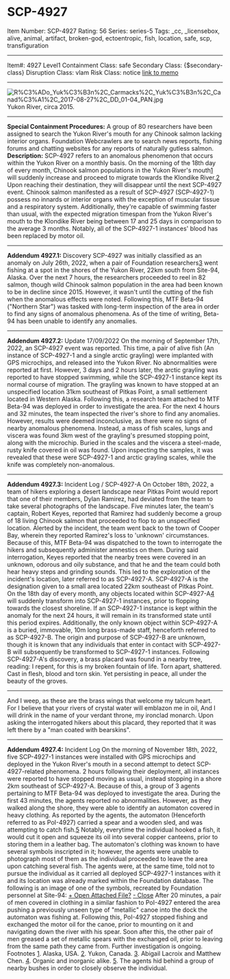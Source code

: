 # SCP-4927
Item Number: SCP-4927
Rating: 56
Series: series-5
Tags: _cc, _licensebox, alive, animal, artifact, broken-god, ectoentropic, fish, location, safe, scp, transfiguration

---

Item#: 4927
Level1
Containment Class:
safe
Secondary Class:
{$secondary-class}
Disruption Class:
vlam
Risk Class:
notice
[link to memo](/classification-committee-memo)  

* * *
![R%C3%ADo_Yuk%C3%B3n%2C_Carmacks%2C_Yuk%C3%B3n%2C_Canad%C3%A1%2C_2017-08-27%2C_DD_01-04_PAN.jpg](https://upload.wikimedia.org/wikipedia/commons/4/48/R%C3%ADo_Yuk%C3%B3n%2C_Carmacks%2C_Yuk%C3%B3n%2C_Canad%C3%A1%2C_2017-08-27%2C_DD_01-04_PAN.jpg)
Yukon River, circa 2015.
* * *
**Special Containment Procedures:** A group of 80 researchers have been assigned to search the Yukon River's mouth for any Chinook salmon lacking interior organs. Foundation Webcrawlers are to search news reports, fishing forums and chatting websites for any reports of naturally gutless salmon.
**Description:** SCP-4927 refers to an anomalous phenomenon that occurs within the Yukon River on a monthly basis.
On the morning of the 18th day of every month, Chinook salmon populations in the Yukon River's mouth[1](javascript:;) will suddenly increase and proceed to migrate towards the Klondike River.[2](javascript:;) Upon reaching their destination, they will disappear until the next SCP-4927 event.
Chinook salmon manifested as a result of SCP-4927 (SCP-4927-1) possess no innards or interior organs with the exception of muscular tissue and a respiratory system. Additionally, they're capable of swimming faster than usual, with the expected migration timespan from the Yukon River's mouth to the Klondike River being between 17 and 25 days in comparison to the average 3 months.
Notably, all of the SCP-4927-1 instances' blood has been replaced by motor oil.
* * *
**Addendum 4927.1:** Discovery
SCP-4927 was initially classified as an anomaly on July 26th, 2022, when a pair of Foundation researchers[3](javascript:;) went fishing at a spot in the shores of the Yukon River, 22km south from Site-94, Alaska.
Over the next 7 hours, the researchers proceeded to reel in 82 salmon, though wild Chinook salmon population in the area had been known to be in decline since 2015. However, it wasn't until the cutting of the fish when the anomalous effects were noted.
Following this, MTF Beta-94 ("Northern Star") was tasked with long-term inspection of the area in order to find any signs of anomalous phenomena. As of the time of writing, Beta-94 has been unable to identify any anomalies.
* * *
**Addendum 4927.2:** Update 17/09/2022
On the morning of September 17th, 2022, an SCP-4927 event was reported. This time, a pair of alive fish (An instance of SCP-4927-1 and a single arctic grayling) were implanted with GPS microchips, and released into the Yukon River.
No abnormalities were reported at first. However, 3 days and 2 hours later, the arctic grayling was reported to have stopped swimming, while the SCP-4927-1 instance kept its normal course of migration. The grayling was known to have stopped at an unspecified location 31km southeast of Pitkas Point, a small settlement located in Western Alaska.
Following this, a research team attached to MTF Beta-94 was deployed in order to investigate the area. For the next 4 hours and 32 minutes, the team inspected the river's shore to find any anomalies. However, results were deemed inconclusive, as there were no signs of nearby anomalous phenomena.
Instead, a mass of fish scales, lungs and viscera was found 3km west of the grayling's presumed stopping point, along with the microchip. Buried in the scales and the viscera a steel-made, rusty knife covered in oil was found. Upon inspecting the samples, it was revealed that these were SCP-4927-1 and arctic grayling scales, while the knife was completely non-anomalous.
* * *
**Addendum 4927.3:** Incident Log / SCP-4927-A
On October 18th, 2022, a team of hikers exploring a desert landscape near Pitkas Point would report that one of their members, Dylan Ramirez, had deviated from the team to take several photographs of the landscape. Five minutes later, the team's captain, Robert Keyes, reported that Ramirez had suddenly become a group of 18 living Chinook salmon that proceeded to flop to an unspecified location.
Alerted by the incident, the team went back to the town of Cooper Bay, wherein they reported Ramirez's loss to 'unknown' circumstances. Because of this, MTF Beta-94 was dispatched to the town to interrogate the hikers and subsequently administer amnestics on them. During said interrogation, Keyes reported that the nearby trees were covered in an unknown, odorous and oily substance, and that he and the team could both hear heavy steps and grinding sounds.
This led to the exploration of the incident's location, later referred to as SCP-4927-A.
SCP-4927-A is the designation given to a small area located 22km southeast of Pitkas Point. On the 18th day of every month, any objects located within SCP-4927-A[4](javascript:;) will suddenly transform into SCP-4927-1 instances, prior to flopping towards the closest shoreline.
If an SCP-4927-1 instance is kept within the anomaly for the next 24 hours, it will remain in its transformed state until this period expires. Additionally, the only known object within SCP-4927-A is a buried, immovable, 10m long brass-made staff, henceforth referred to as SCP-4927-B. The origin and purpose of SCP-4927-B are unknown, though it is known that any individuals that enter in contact with SCP-4927-B will subsequently be transformed to SCP-4927-1 instances.
Following SCP-4927-A's discovery, a brass placard was found in a nearby tree, reading:
I repent, for this is my broken fountain of life. Torn apart, shattered.
Cast in flesh, blood and torn skin.
Yet persisting in peace, all under the beauty of the groves.
* * *
And I weep, as these are the brass wings that welcome my talcum heart.
For I believe that your rivers of crystal water will emblazon me in oil,
And I will drink in the name of your verdant throne, my ironclad monarch.
Upon asking the interrogated hikers about this placard, they reported that it was left there by a "man coated with bearskins".
* * *
**Addendum 4927.4:** Incident Log
On the morning of November 18th, 2022, five SCP-4927-1 instances were installed with GPS microchips and deployed in the Yukon River's mouth in a second attempt to detect SCP-4927-related phenomena.
2 hours following their deployment, all instances were reported to have stopped moving as usual, instead stopping in a shore 2km southeast of SCP-4927-A. Because of this, a group of 3 agents pertaining to MTF Beta-94 was deployed to investigate the area.
During the first 43 minutes, the agents reported no abnormalities. However, as they walked along the shore, they were able to identify an automaton covered in heavy clothing. As reported by the agents, the automaton (Henceforth referred to as PoI-4927) carried a spear and a wooden sled, and was attempting to catch fish.[5](javascript:;) Notably, everytime the individual hooked a fish, it would cut it open and squeeze its oil into several copper canteens, prior to storing them in a leather bag.
The automaton's clothing was known to have several symbols inscripted in it; however, the agents were unable to photograph most of them as the individual proceeded to leave the area upon catching several fish. The agents were, at the same time, told not to pursue the individual as it carried all deployed SCP-4927-1 instances with it and its location was already marked within the Foundation database.
The following is an image of one of the symbols, recreated by Foundation personnel at Site-94:
[\+ Open Attached File?](javascript:;)
[\- Close](javascript:;)
After 20 minutes, a pair of men covered in clothing in a similar fashion to PoI-4927 entered the area pushing a previously unseen type of "metallic" canoe into the dock the automaton was fishing at. Following this, PoI-4927 stopped fishing and exchanged the motor oil for the canoe, prior to mounting on it and navigating down the river with his spear.
Soon after this, the other pair of men greased a set of metallic spears with the exchanged oil, prior to leaving from the same path they came from.
Further investigation is ongoing.
Footnotes
[1](javascript:;). Alaska, USA.
[2](javascript:;). Yukon, Canada.
[3](javascript:;). Abigail Lacroix and Matthew Chen.
[4](javascript:;). Organic and inorganic alike.
[5](javascript:;). The agents hid behind a group of nearby bushes in order to closely observe the individual.